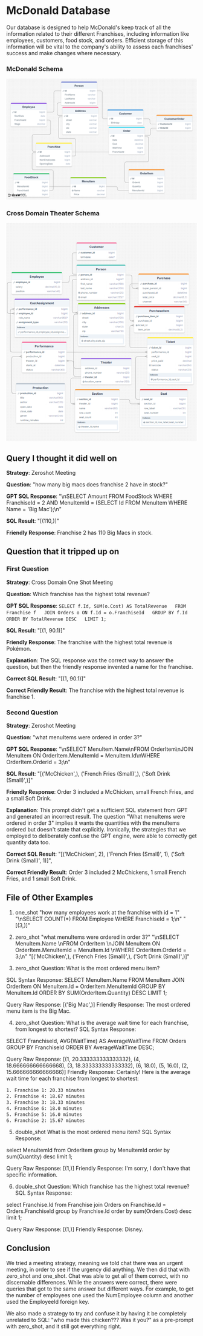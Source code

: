 # McDonald Database

<!-- One+ sentence description or purpose of your database -->

Our database is designed to help McDonald's keep track of all the information related to their different Franchises, including information like employees, customers, food stock, and orders. Efficient storage of this information will be vital to the company's ability to assess each franchises' success and make changes where necessary.

<!-- Picture of Schema  -->

### McDonald Schema

<img src="./mcdonald_database/schema.png">

### Cross Domain Theater Schema

<img src="./cross_domain_theater_database/theater_schema.png">

<!-- Sample question, SQL query, response that worked (if you have one)  -->

## Query I thought it did well on

**Strategy**: Zeroshot Meeting

**Question**: "how many big macs does franchise 2 have in stock?"

<!-- OLD SQL GENERATED: "SELECT Amount \nFROM FoodStock \nJOIN MenuItem ON FoodStock.MenuItemId = MenuItem.Id \nWHERE MenuItem.Name = 'Big Mac' AND FoodStock.FranchiseId = 2;\n"  -->

**GPT SQL Response**: "\nSELECT Amount FROM FoodStock WHERE FranchiseId = 2 AND MenuItemId = (SELECT Id FROM MenuItem WHERE Name = 'Big Mac');\n"

**SQL Result**: "[(110,)]"

**Friendly Response**: Franchise 2 has 110 Big Macs in stock.

<!-- Sample question, SQL query, response that did not work (if you have one)  -->

## Question that it tripped up on

### First Question

**Strategy**: Cross Domain One Shot Meeting

**Question**: Which franchise has the highest total revenue?

**GPT SQL Response**: ```
SELECT f.Id, SUM(o.Cost) AS TotalRevenue  
FROM Franchise f  
JOIN Orders o ON f.Id = o.FranchiseId  
GROUP BY f.Id  
ORDER BY TotalRevenue DESC  
LIMIT 1;  ```

**SQL Result**: "[(1, 90.1)]"

**Friendly Response**: The franchise with the highest total revenue is Pokémon.

**Explanation**: The SQL response was the correct way to answer the question, but then the friendly response invented a name for the franchise.

**Correct SQL Result**: "[(1, 90.1)]"

**Correct Friendly Result**: The franchise with the highest total revenue is franchise 1.

### Second Question

**Strategy**: Zeroshot Meeting

**Question**: "what menuItems were ordered in order 3?"

**GPT SQL Response**: "\nSELECT MenuItem.Name\nFROM OrderItem\nJOIN MenuItem ON OrderItem.MenuItemId = MenuItem.Id\nWHERE OrderItem.OrderId = 3;\n"

**SQL Result**: "[('McChicken',), ('French Fries (Small)',), ('Soft Drink (Small)',)]"

**Friendly Response**: Order 3 included a McChicken, small French Fries, and a small Soft Drink.

**Explanation**: This prompt didn't get a sufficient SQL statement from GPT and generated an incorrect result. The question "What menuItems were ordered in order 3" implies it wants the quantities with the menuItems ordered but doesn't state that explicitly. Ironically, the strategies that we employed to deliberately confuse the GPT engine, were able to correctly get quantity data too.

**Correct SQL Result**: "[('McChicken', 2), ('French Fries (Small)', 1), ('Soft Drink (Small)', 1)]",

**Correct Friendly Result**: Order 3 included 2 McChickens, 1 small French Fries, and 1 small Soft Drink.

<!-- A file outlining at least 6 other examples.  -->

## File of Other Examples

1.  one_shot
    "how many employees work at the franchise with id = 1"
    "\nSELECT COUNT(\*) FROM Employee WHERE FranchiseId = 1;\n"
    "[(3,)]"

2.  zero_shot
    "what menuItems were ordered in order 3?"
    "\nSELECT MenuItem.Name \nFROM OrderItem \nJOIN MenuItem ON OrderItem.MenuItemId = MenuItem.Id \nWHERE OrderItem.OrderId = 3;\n"
    "[('McChicken',), ('French Fries (Small)',), ('Soft Drink (Small)',)]"

3. zero_shot
Question:
What is the most ordered menu item?

SQL Syntax Response:
SELECT MenuItem.Name
FROM MenuItem
JOIN OrderItem ON MenuItem.Id = OrderItem.MenuItemId
GROUP BY MenuItem.Id
ORDER BY SUM(OrderItem.Quantity) DESC
LIMIT 1;

Query Raw Response:
[('Big Mac',)]
Friendly Response:
The most ordered menu item is the Big Mac.

4. zero_shot
Question:
What is the average wait time for each franchise, from longest to shortest?
SQL Syntax Response:

SELECT FranchiseId, AVG(WaitTime) AS AverageWaitTime
FROM Orders
GROUP BY FranchiseId
ORDER BY AverageWaitTime DESC;

Query Raw Response:
[(1, 20.333333333333332), (4, 18.666666666666668), (3, 18.333333333333332), (6, 18.0), (5, 16.0), (2, 15.666666666666666)]
Friendly Response:
Certainly! Here is the average wait time for each franchise from longest to shortest:

    1. Franchise 1: 20.33 minutes
    2. Franchise 4: 18.67 minutes
    3. Franchise 3: 18.33 minutes
    4. Franchise 6: 18.0 minutes
    5. Franchise 5: 16.0 minutes
    6. Franchise 2: 15.67 minutes

5. double_shot
What is the most ordered menu item?
SQL Syntax Response:

select MenuItemId from OrderItem group by MenuItemId order by sum(Quantity) desc limit 1;

Query Raw Response:
[(1,)]
Friendly Response:
I'm sorry, I don't have that specific information.

6. double_shot
Question:
Which franchise has the highest total revenue?
SQL Syntax Response:

select Franchise.Id from Franchise 
join Orders on Franchise.Id = Orders.FranchiseId 
group by Franchise.Id 
order by sum(Orders.Cost) desc 
limit 1;

Query Raw Response:
[(1,)]
Friendly Response:
Disney.

<!-- Describe somewhere which prompting strategies you tried and if you noticed a difference between them. (Note my post only does two of three - which is fine!).  -->

## Conclusion

We tried a meeting strategy, meaning we told chat there was an urgent meeting, in order to see if the urgency did anything. We then did that with zero_shot and one_shot. Chat was able to get all of them correct, with no discernable differences.
While the answers were correct, there were queries that got to the same answer but different ways. For example, to get the number of employees one used the NumEmployee column and another used the EmployeeId foreign key.

We also made a strategy to try and confuse it by having it be completely unrelated to SQL: "who made this chicken??? Was it you?" as a pre-prompt with zero_shot, and it still got everything right.
